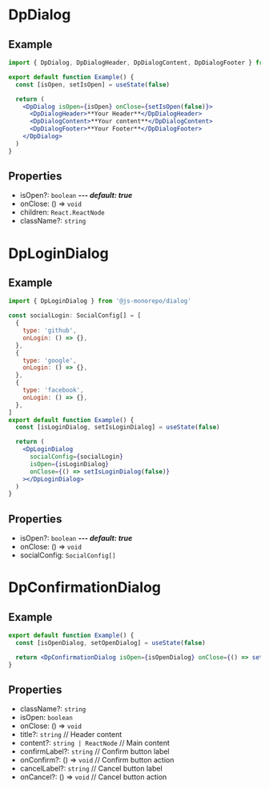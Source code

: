 # DpDialog

## Example

```jsx
import { DpDialog, DpDialogHeader, DpDialogContent, DpDialogFooter } from '@js-monorepo/dialog'

export default function Example() {
  const [isOpen, setIsOpen] = useState(false)

  return (
    <DpDialog isOpen={isOpen} onClose={setIsOpen(false)}>
      <DpDialogHeader>**Your Header**</DpDialogHeader>
      <DpDialogContent>**Your content**</DpDialogContent>
      <DpDialogFooter>**Your Footer**</DpDialogFooter>
    </DpDialog>
  )
}
```

## Properties

- isOpen?: `boolean` **_--- default: true_**
- onClose: () => `void`
- children: `React.ReactNode`
- className?: `string`

# DpLoginDialog

## Example

```jsx
import { DpLoginDialog } from '@js-monorepo/dialog'

const socialLogin: SocialConfig[] = [
  {
    type: 'github',
    onLogin: () => {},
  },
  {
    type: 'google',
    onLogin: () => {},
  },
  {
    type: 'facebook',
    onLogin: () => {},
  },
]
export default function Example() {
  const [isLoginDialog, setIsLoginDialog] = useState(false)

  return (
    <DpLoginDialog
      socialConfig={socialLogin}
      isOpen={isLoginDialog}
      onClose={() => setIsLoginDialog(false)}
    ></DpLoginDialog>
  )
}
```

## Properties

- isOpen?: `boolean` **_--- default: true_**
- onClose: () => `void`
- socialConfig: `SocialConfig[]`

# DpConfirmationDialog

## Example

```jsx
export default function Example() {
  const [isOpenDialog, setOpenDialog] = useState(false)

  return <DpConfirmationDialog isOpen={isOpenDialog} onClose={() => setOpenDialog(false)} onCancel={() => setOpenDialog(false)} onConfirm={async () => setOpenDialog(false)}></DpConfirmationDialog>
}
```

## Properties

- className?: `string`
- isOpen: `boolean`
- onClose: () => `void`
- title?: `string` // Header content
- content?: `string | ReactNode` // Main content
- confirmLabel?: `string` // Confirm button label
- onConfirm?: () => `void` // Confirm button action
- cancelLabel?: `string` // Cancel button label
- onCancel?: () => `void` // Cancel button action
